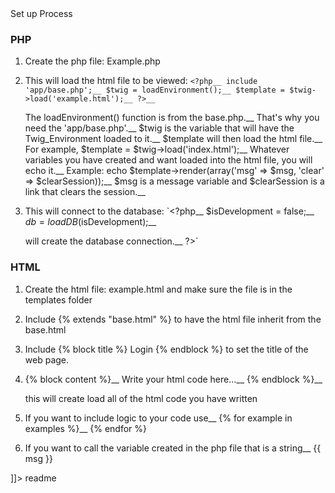 <snippet>
  <content><![CDATA[
# Theme_Park_RoR_Project

## Set up Process

### PHP

1. Create the php file: Example.php

2. This will load the html file to be viewed:
    `<?php__
      include 'app/base.php';__
      $twig = loadEnvironment();__
      $template = $twig->load('example.html');__
    ?>__`
    
    The loadEnvironment() function is from the base.php.__
    That's why you need the 'app/base.php'.__
    $twig is the variable that will have the Twig_Environment loaded to it.__
    $template will then load the html file.__
    For example, $template = $twig->load('index.html');__
    Whatever variables you have created and want loaded into the html file, you will echo it.__
    Example: echo $template->render(array('msg' => $msg, 'clear' => $clearSession));__
    $msg is a message variable and $clearSession is a link that clears the session.__
    
3. This will connect to the database:
    `<?php__
      $isDevelopment = false;__
      $db = loadDB($isDevelopment);__
      
      will create the database connection.__
    ?>`


### HTML

1. Create the html file: example.html and make sure the file is in the templates folder

2. Include {% extends "base.html" %} to have the html file inherit from the base.html

3. Include {% block title %} Login {% endblock %} to set the title of the web page.

4. {% block content %}__
    Write your html code here...__
    {% endblock %}__
    
    this will create load all of the html code you have written
    
5. If you want to include logic to your code use__
    {% for example in examples %}__
    {% endfor %}

6. If you want to call the variable created in the php file that is a string__
    {{ msg }}

]]></content>
  <tabTrigger>readme</tabTrigger>
</snippet>
